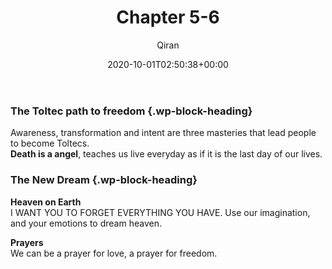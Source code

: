﻿---
title: Chapter 5-6
author: Qiran
type: post
date: 2020-10-01T02:50:38+00:00
aliases: ["/chapter-5-6/"]
categories:
  - The Four Agreements

---
### The Toltec path to freedom {.wp-block-heading}

Awareness, transformation and intent are three masteries that lead people to become Toltecs.  
**Death is a angel**, teaches us live everyday as if it is the last day of our lives.

### The New Dream {.wp-block-heading}

**Heaven on Earth**  
I WANT YOU TO FORGET EVERYTHING YOU HAVE. Use our imagination, and your emotions to dream heaven.

**Prayers**  
We can be a prayer for love, a prayer for freedom.
